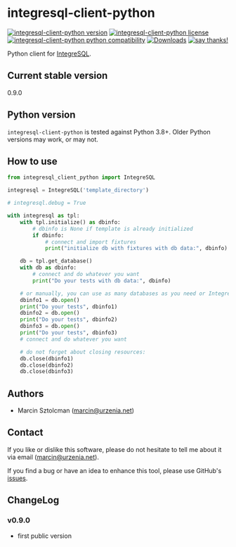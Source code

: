 integresql-client-python
========================

[![integresql-client-python version](https://img.shields.io/pypi/v/integresql-client-python.svg)](https://pypi.python.org/pypi/integresql-client-python)
[![integresql-client-python license](https://img.shields.io/pypi/l/integresql-client-python.svg)](https://pypi.python.org/pypi/integresql-client-python)
[![integresql-client-python python compatibility](https://img.shields.io/pypi/pyversions/integresql-client-python.svg)](https://pypi.python.org/pypi/integresql-client-python)
[![Downloads](https://static.pepy.tech/personalized-badge/integresql-client-python?period=total&units=international_system&left_color=grey&right_color=yellow&left_text=Downloads)](https://pepy.tech/project/integresql-client-python)
[![say thanks!](https://img.shields.io/badge/Say%20Thanks-!-1EAEDB.svg)](https://saythanks.io/to/marcin%40urzenia.net)

Python client for [IntegreSQL](https://github.com/allaboutapps/integresql).


Current stable version
----------------------

0.9.0

Python version
--------------

`integresql-client-python` is tested against Python 3.8+. Older Python versions may work, or may not.

How to use
----------

```python
from integresql_client_python import IntegreSQL

integresql = IntegreSQL('template_directory')

# integresql.debug = True

with integresql as tpl:
    with tpl.initialize() as dbinfo:
        # dbinfo is None if template is already initialized
        if dbinfo:
            # connect and import fixtures
            print("initialize db with fixtures with db data:", dbinfo)

    db = tpl.get_database()
    with db as dbinfo:
        # connect and do whatever you want
        print("Do your tests with db data:", dbinfo)

    # or manually, you can use as many databases as you need or IntegreSQL will allow
    dbinfo1 = db.open()
    print("Do your tests", dbinfo1)
    dbinfo2 = db.open()
    print("Do your tests", dbinfo2)
    dbinfo3 = db.open()
    print("Do your tests", dbinfo3)
    # connect and do whatever you want

    # do not forget about closing resources:
    db.close(dbinfo1)
    db.close(dbinfo2)
    db.close(dbinfo3)
```

Authors
-------

* Marcin Sztolcman ([marcin@urzenia.net](mailto:marcin@urzenia.net))

Contact
-------

If you like or dislike this software, please do not hesitate to tell me about
it via email ([marcin@urzenia.net](mailto:marcin@urzenia.net)).

If you find a bug or have an idea to enhance this tool, please use GitHub's
[issues](https://github.com/msztolcman/integresql-client-python/issues).

ChangeLog
---------

### v0.9.0

* first public version
